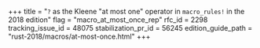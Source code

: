 +++
title = "`?` as the Kleene \"at most one\" operator in `macro_rules!` in the 2018 edition"
flag = "macro_at_most_once_rep"
rfc_id = 2298
tracking_issue_id = 48075
stabilization_pr_id = 56245
edition_guide_path = "rust-2018/macros/at-most-once.html"
+++
